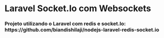 
<h1>Laravel Socket.Io com Websockets</h1>


<h3>Projeto utilizando o Laravel com redis e socket.Io: https://github.com/biandishilaji/nodejs-laravel-redis-socket.io</h3>
